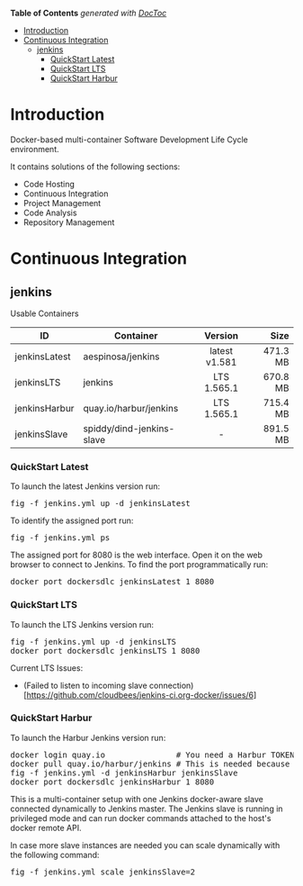 <!-- START doctoc generated TOC please keep comment here to allow auto update -->
<!-- DON'T EDIT THIS SECTION, INSTEAD RE-RUN doctoc TO UPDATE -->
**Table of Contents**  *generated with [DocToc](http://doctoc.herokuapp.com/)*

- [Introduction](#introduction)
- [Continuous Integration](#continuous-integration)
  - [jenkins](#jenkins)
    - [QuickStart Latest](#quickstart-latest)
    - [QuickStart LTS](#quickstart-lts)
    - [QuickStart Harbur](#quickstart-harbur)

<!-- END doctoc generated TOC please keep comment here to allow auto update -->

# Introduction

Docker-based multi-container Software Development Life Cycle environment.

It contains solutions of the following sections:

* Code Hosting
* Continuous Integration
* Project Management
* Code Analysis
* Repository Management

# Continuous Integration

## jenkins

Usable Containers

|ID           |Container                |Version      |Size    |
|-------------|-------------------------|:-----------:|-------:|
|jenkinsLatest|aespinosa/jenkins        |latest v1.581|471.3 MB|
|jenkinsLTS   |jenkins                  |LTS 1.565.1  |670.8 MB|
|jenkinsHarbur|quay.io/harbur/jenkins   |LTS 1.565.1  |715.4 MB|
|jenkinsSlave |spiddy/dind-jenkins-slave|-            |891.5 MB|

### QuickStart Latest

To launch the latest Jenkins version run:

<pre>
fig -f jenkins.yml up -d jenkinsLatest
</pre>

To identify the assigned port run:

<pre>
fig -f jenkins.yml ps
</pre>

The assigned port for 8080 is the web interface. Open it on the web browser to connect to Jenkins. To find the port programmatically run:

<pre>
docker port dockersdlc_jenkinsLatest_1 8080
</pre>

### QuickStart LTS

To launch the LTS Jenkins version run:

<pre>
fig -f jenkins.yml up -d jenkinsLTS
docker port dockersdlc_jenkinsLTS_1 8080
</pre>


Current LTS Issues:

* (Failed to listen to incoming slave connection)[https://github.com/cloudbees/jenkins-ci.org-docker/issues/6]

### QuickStart Harbur

To launch the Harbur Jenkins version run:

<pre>
docker login quay.io               # You need a Harbur TOKEN to access the containers
docker pull quay.io/harbur/jenkins # This is needed because fig cannot authenticate with quay.io yet
fig -f jenkins.yml -d jenkinsHarbur jenkinsSlave
docker port dockersdlc_jenkinsHarbur_1 8080
</pre>

This is a multi-container setup with one Jenkins docker-aware slave connected dynamically to Jenkins master.
The Jenkins slave is running in privileged mode and can run docker commands attached to the host's docker remote API.

In case more slave instances are needed you can scale dynamically with the following command:

<pre>
fig -f jenkins.yml scale jenkinsSlave=2
</pre>
